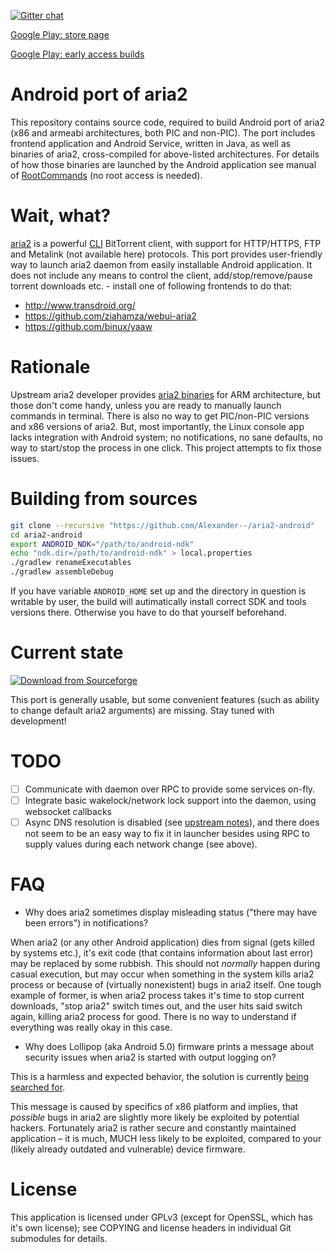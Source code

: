[![Gitter chat](https://badges.gitter.im/gitterHQ/gitter.png)](https://gitter.im/aria2-android/Lobby)

[Google Play: store page](https://play.google.com/store/apps/details?id=net.sf.aria2)

[Google Play: early access builds](https://play.google.com/apps/testing/net.sf.aria2)

Android port of aria2
==========
This repository contains source code, required to build Android port of aria2 (x86 and armeabi
architectures, both PIC and non-PIC). The port includes frontend application and Android Service,
written in Java, as well as binaries of aria2, cross-compiled for above-listed architectures.
For details of how those binaries are launched by the Android application see manual of
[RootCommands][1] (no root access is needed).

Wait, what?
==========
[aria2][2] is a powerful [CLI][3] BitTorrent client, with support for HTTP/HTTPS, FTP and
Metalink (not available here) protocols. This port provides user-friendly way to launch aria2
daemon from easily installable Android application. It does not include any means to control
the client, add/stop/remove/pause torrent downloads etc. - install one of following frontends
to do that:

* http://www.transdroid.org/
* https://github.com/ziahamza/webui-aria2
* https://github.com/binux/yaaw

Rationale
==========
Upstream aria2 developer provides [aria2 binaries][4] for ARM architecture, but those don't come
handy, unless you are ready to manually launch commands in terminal. There is also no way to
get PIC/non-PIC versions and x86 versions of aria2. But, most importantly, the Linux console app
lacks integration with Android system; no notifications, no sane defaults, no way to start/stop
the process in one click. This project attempts to fix those issues.

Building from sources
==========

````bash
git clone --recursive "https://github.com/Alexander--/aria2-android"
cd aria2-android
export ANDROID_NDK="/path/to/android-ndk"
echo "ndk.dir=/path/to/android-ndk" > local.properties
./gradlew renameExecutables
./gradlew assembleDebug
````

If you have variable `ANDROID_HOME` set up and the directory in question is writable by user, the build 
will autimatically install correct SDK and tools versions there. Otherwise you have to do that yourself 
beforehand.

Current state
==========

[![Download from Sourceforge](https://img.shields.io/sourceforge/dt/aria2-android.svg)](http://sf.net/p/aria2-android/get/)

This port is generally usable, but some convenient features (such as ability to change default
aria2 arguments) are missing. Stay tuned with development!

TODO
==========
- [ ] Communicate with daemon over RPC to provide some services on-fly.
- [ ] Integrate basic wakelock/network lock support into the daemon, using websocket callbacks
- [ ] Async DNS resolution is disabled (see [upstream notes][5]), and there does not seem to be an
easy way to fix it in launcher besides using RPC to supply values during each network change
(see above).

FAQ
==========

* Why does aria2 sometimes display misleading status ("there may have been errors") in notifications?

When aria2 (or any other Android application) dies from signal (gets killed by systems etc.), it's
exit code (that contains information about last error) may be replaced by some rubbish.
This should not _normally_ happen during casual execution, but may occur when something in the system
kills aria2 process or because of (virtually nonexistent) bugs in aria2 itself. One tough example of
former, is when aria2 process takes it's time to stop current downloads, "stop aria2" switch times out,
and the user hits said switch again, killing aria2 process for good. There is no way to understand if
everything was really okay in this case.

* Why does Lollipop (aka Android 5.0) firmware prints a message about security issues when aria2 is started
with output logging on?

This is a harmless and expected behavior, the solution is currently [being searched for](#1).

This message is caused by specifics of x86 platform and implies, that _possible_ bugs in
aria2 are slightly more likely be exploited by potential hackers. Fortunately aria2 is rather
secure and constantly maintained application – it is much, MUCH less likely to be exploited,
compared to your (likely already outdated and vulnerable) device firmware.

License
==========
This application is licensed under GPLv3 (except for OpenSSL, which has it's own license); see
COPYING and license headers in individual Git submodules for details.

[1]: https://github.com/dschuermann/superuser-commands
[2]: http://sourceforge.net/projects/aria2/files/stable/
[3]: https://en.wikipedia.org/wiki/Command-line_interface
[4]: http://aria2.sf.net/
[5]: https://github.com/tatsuhiro-t/aria2/blob/master/README.android
